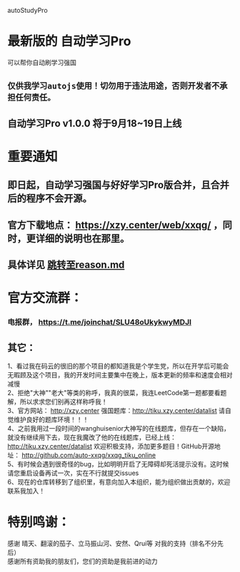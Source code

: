 autoStudyPro
# 最新版的 自动学习Pro
可以帮你自动刷学习强国
## `仅供我学习autojs使用！切勿用于违法用途，否则开发者不承担任何责任。`
## 自动学习Pro v1.0.0 将于9月18~19日上线

# 重要通知
## 即日起，自动学习强国与好好学习Pro版合并，且合并后的程序不会开源。
## 官方下载地点： https://xzy.center/web/xxqg/ ，同时，更详细的说明也在那里。
## 具体详见 [跳转至reason.md](./reason.md)

# 官方交流群：
### 电报群， https://t.me/joinchat/SLU48oUkykwyMDJl

## 其它：
1、看过我在码云的很旧的那个项目的都知道我是个学生党，所以在开学后可能会无暇顾及这个项目，我的开发时间主要集中在晚上，版本更新的频率和速度会相对减慢  
2、拒绝"大神""老大"等类的称呼，我真的很菜，我连LeetCode第一题都要看题解，所以求求您们别再这样称呼我！  
3、官方网站： http://xzy.center 强国题库：http://tiku.xzy.center/datalist 请自觉维护良好的题库环境！！！  
4、之前我用过一段时间的wanghuisenior大神写的在线题库，但存在一个缺陷，就没有继续用下去，现在我魔改了他的在线题库，已经上线：http://tiku.xzy.center/datalist 欢迎积极支持，添加更多题目！GitHub开源地址： http://github.com/auto-xxqg/xxqg_tiku_online  
5、有时候会遇到很奇怪的bug，比如明明开启了无障碍却死活提示没有。这时候请您重启设备再试一次，实在不行就提交issues  
6、现在的仓库转移到了组织里，有意向加入本组织，能为组织做出贡献的，欢迎联系我加入！

# 特别鸣谢：
感谢 晴天、翻滚的茄子、立马振山河、安然、Qrui等 对我的支持（排名不分先后）  
感谢所有资助我的朋友们，您们的资助是我前进的动力  

